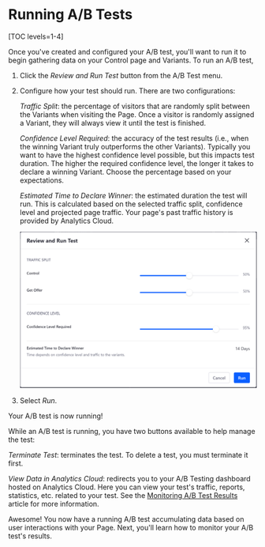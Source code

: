 # Running A/B Tests

[TOC levels=1-4]

Once you've created and configured your A/B test, you'll want to run it to begin
gathering data on your Control page and Variants. To run an A/B test,

1.  Click the *Review and Run Test* button from the A/B Test menu.

2.  Configure how your test should run. There are two configurations:

    *Traffic Split*: the percentage of visitors that are randomly split between
    the Variants when visiting the Page. Once a visitor is randomly assigned a
    Variant, they will always view it until the test is finished.

    *Confidence Level Required*: the accuracy of the test results (i.e., when
    the winning Variant truly outperforms the other Variants). Typically you
    want to have the highest confidence level possible, but this impacts test
    duration. The higher the required confidence level, the longer it takes to
    declare a winning Variant. Choose the percentage based on your expectations.

    *Estimated Time to Declare Winner*: the estimated duration the test will
    run. This is calculated based on the selected traffic split, confidence
    level and projected page traffic. Your page's past traffic history is
    provided by Analytics Cloud.

    ![Figure 1: Configure the final parameters of your A/B test before running it.](../../../images-dxp/run-ab-test.png)

3.  Select *Run*.

Your A/B test is now running!

While an A/B test is running, you have two buttons available to help manage the
test:

*Terminate Test*: terminates the test. To delete a test, you must terminate it
first.

*View Data in Analytics Cloud*: redirects you to your A/B Testing dashboard
hosted on Analytics Cloud. Here you can view your test's traffic, reports,
statistics, etc. related to your test. See the
[Monitoring A/B Test Results](/docs/7-2/user/-/knowledge_base/u/monitoring-ab-test-results)
article for more information.

Awesome! You now have a running A/B test accumulating data based on user
interactions with your Page. Next, you'll learn how to monitor your A/B test's
results.
